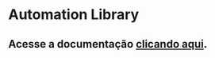 # Automation Library

## Acesse a documentação <a href="https://github.com/GrupoDomini/go_documentation_libs/tree/main" target="_blank">clicando aqui</a>.
